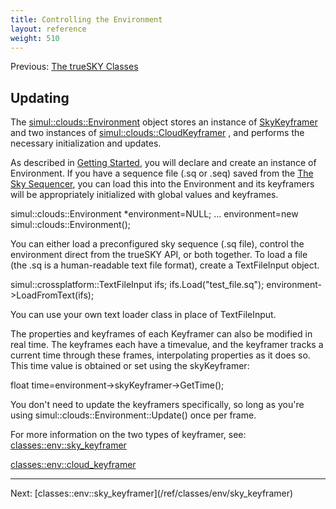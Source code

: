 ```yaml
---
title: Controlling the Environment
layout: reference
weight: 510
---
```





Previous: <a href=".">The trueSKY Classes</a>

## Updating ##
The [simul::clouds::Environment](/ref/simul/clouds/environment)
object stores an instance of <a href="../ref/simul/sky/skykeyframer">SkyKeyframer</a>
and two instances of [simul::clouds::CloudKeyframer](/ref/simul/clouds/cloudkeyframer)
, and performs the necessary initialization and updates.

As described in <a href="../gettingstarted">Getting Started</a>, you will declare and create an instance of Environment. If you have a sequence file (.sq or .seq)
saved from the <a href="../sequencer">The Sky Sequencer</a>, you can load this into the Environment and its keyframers will be appropriately initialized with global values
and keyframes.

simul::clouds::Environment *environment=NULL;
...
environment=new simul::clouds::Environment();

You can either load a preconfigured sky sequence (.sq file), control the environment direct from the trueSKY API, or both together.
To load a file (the .sq is a human-readable text file format), create a TextFileInput object.

simul::crossplatform::TextFileInput ifs;
ifs.Load("test_file.sq");
environment->LoadFromText(ifs);

You can use your own text loader class in place of TextFileInput.

The properties and keyframes of each Keyframer can also be modified in real time.
The keyframes each have a timevalue, and the keyframer tracks a current time through these frames, interpolating properties as it does so. This time value is obtained
or set using the skyKeyframer:

float time=environment->skyKeyframer->GetTime();

You don't need to update the keyframers specifically, so long as you're using simul::clouds::Environment::Update() once per frame.

For more information on the two types of keyframer, see:
[classes::env::sky_keyframer](/ref/classes/env/sky_keyframer)

[classes::env::cloud_keyframer](/ref/classes/env/cloud_keyframer)


<hr size="1">
Next: [classes::env::sky_keyframer](/ref/classes/env/sky_keyframer)

